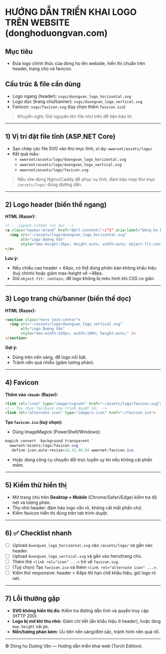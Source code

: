 # HƯỚNG DẪN TRIỂN KHAI LOGO TRÊN WEBSITE (donghoduongvan.com)

## Mục tiêu
- Đưa logo chính thức của dòng họ lên website, hiển thị chuẩn trên header, trang chủ và favicon.

## Cấu trúc & file cần dùng
- Logo ngang (header): `svgs/duongvan_logo_horizontal.svg`
- Logo dọc (trang chủ/banner): `svgs/duongvan_logo_vertical.svg`
- Favicon: `svgs/favicon.svg` (tùy chọn thêm `favicon.ico`)

> Khuyến nghị: Giữ nguyên tên file như trên để tiện bảo trì.

---

## 1) Vị trí đặt file tĩnh (ASP.NET Core)
- Sao chép các file SVG vào thư mục tĩnh, ví dụ: `wwwroot/assets/logo/`
- Kết quả mẫu:
  - `wwwroot/assets/logo/duongvan_logo_horizontal.svg`
  - `wwwroot/assets/logo/duongvan_logo_vertical.svg`
  - `wwwroot/assets/logo/favicon.svg`

> Nếu site dùng Nginx/Caddy để phục vụ tĩnh, đảm bảo map thư mục `/assets/logo/` đúng đường dẫn.

---

## 2) Logo header (biến thể ngang)
**HTML (Razor):**
```html
<!-- _Layout.cshtml (ví dụ) -->
<a class="navbar-brand" href="@Url.Content("~/")" aria-label="Dòng họ Dương Văn">
  <img src="~/assets/logo/duongvan_logo_horizontal.svg"
       alt="Logo Dương Văn"
       style="max-height:56px; height:auto; width:auto; object-fit:contain;" />
</a>
```

**Lưu ý:**
- Nếu chiều cao header < 64px, có thể dùng phiên bản không khẩu hiệu (tuỳ chỉnh) hoặc giảm max-height về ~48px.
- Giữ `object-fit: contain;` để logo không bị méo hình khi CSS co giãn.

---

## 3) Logo trang chủ/banner (biến thể dọc)
**HTML (Razor):**
```html
<section class="hero text-center">
  <img src="~/assets/logo/duongvan_logo_vertical.svg"
       alt="Logo Dương Văn"
       style="max-width:420px; width:100%; height:auto;" />
</section>
```

**Gợi ý:**
- Dùng trên nền sáng, để logo nổi bật.
- Tránh nền quá nhiễu (giảm tương phản).

---

## 4) Favicon
**Thêm vào `<head>` (Razor):**
```html
<link rel="icon" type="image/svg+xml" href="~/assets/logo/favicon.svg">
<!-- Tùy chọn fallback cho trình duyệt cũ: -->
<link rel="alternate icon" type="image/x-icon" href="~/favicon.ico">
```

**Tạo `favicon.ico` (tuỳ chọn):**
- Dùng ImageMagick (PowerShell/Windows):
```powershell
magick convert -background transparent `
  wwwroot/assets/logo/favicon.svg `
  -define icon:auto-resize=16,32,48,64 wwwroot/favicon.ico
```
- Hoặc dùng công cụ chuyển đổi trực tuyến uy tín nếu không cài phần mềm.

---

## 5) Kiểm thử hiển thị
- Mở trang chủ trên **Desktop + Mobile** (Chrome/Safari/Edge) kiểm tra độ nét và tương phản.
- Thu nhỏ header: đảm bảo logo vẫn rõ, không cắt mất phần chữ.
- Kiểm favicon hiển thị đúng trên tab trình duyệt.

---

## 6) ✅ Checklist nhanh
- [ ] Upload `duongvan_logo_horizontal.svg` vào `/assets/logo/` và gắn vào header.
- [ ] Upload `duongvan_logo_vertical.svg` và gắn vào hero/trang chủ.
- [ ] Thêm thẻ `<link rel="icon" ...>` trỏ về `favicon.svg`.
- [ ] (Tuỳ chọn) Tạo `favicon.ico` và thêm `<link rel="alternate icon" ...>`.
- [ ] Kiểm thử responsive: header < 64px thì hạn chế khẩu hiệu, giữ logo rõ nét.

---

## 7) Lỗi thường gặp
- **SVG không hiển thị đủ:** Kiểm tra đường dẫn tĩnh và quyền truy cập (HTTP 200). 
- **Logo bị mờ khi thu nhỏ:** Giảm chi tiết (ẩn khẩu hiệu ở header), hoặc tăng `max-height` vài px.
- **Nền/tương phản kém:** Ưu tiên nền sáng/đơn sắc, tránh hình nền quá rối.

---

© Dòng họ Dương Văn — Hướng dẫn triển khai web (Torch Edition).
